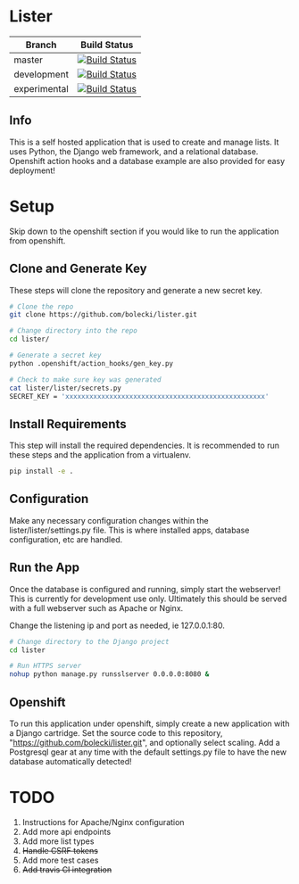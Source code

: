 # Lister
Branch | Build Status
--- | ---
master | [![Build Status](https://travis-ci.org/bolecki/lister.svg?branch=master)](https://travis-ci.org/bolecki/lister)
development | [![Build Status](https://travis-ci.org/bolecki/lister.svg?branch=development)](https://travis-ci.org/bolecki/lister)
experimental | [![Build Status](https://travis-ci.org/bolecki/lister.svg?branch=experimental)](https://travis-ci.org/bolecki/lister)

## Info
This is a self hosted application that is used to create and manage lists.  It uses Python, the Django web framework, and a relational database.  Openshift action hooks and a database example are also provided for easy deployment!

# Setup
Skip down to the openshift section if you would like to run the application from openshift.

## Clone and Generate Key
These steps will clone the repository and generate a new secret key.

```bash
# Clone the repo
git clone https://github.com/bolecki/lister.git

# Change directory into the repo
cd lister/

# Generate a secret key
python .openshift/action_hooks/gen_key.py

# Check to make sure key was generated
cat lister/lister/secrets.py
SECRET_KEY = 'xxxxxxxxxxxxxxxxxxxxxxxxxxxxxxxxxxxxxxxxxxxxxxxxxx'
```

## Install Requirements
This step will install the required dependencies.  It is recommended to run these steps and the application from a virtualenv.

```bash
pip install -e .
```

## Configuration
Make any necessary configuration changes within the lister/lister/settings.py file.  This is where installed apps, database configuration, etc are handled.

## Run the App
Once the database is configured and running, simply start the webserver!  This is currently for development use only.  Ultimately this should be served with a full webserver such as Apache or Nginx.

Change the listening ip and port as needed, ie 127.0.0.1:80.

```bash
# Change directory to the Django project
cd lister

# Run HTTPS server
nohup python manage.py runsslserver 0.0.0.0:8080 &
```

## Openshift
To run this application under openshift, simply create a new application with a Django cartridge.  Set the source code to this repository, "https://github.com/bolecki/lister.git", and optionally select scaling.  Add a Postgresql gear at any time with the default settings.py file to have the new database automatically detected!

# TODO
1. Instructions for Apache/Nginx configuration
2. Add more api endpoints
3. Add more list types
4. ~~Handle CSRF tokens~~
5. Add more test cases
6. ~~Add travis CI integration~~
